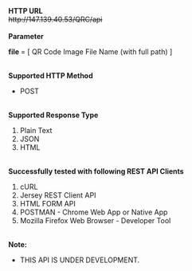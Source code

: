 <html>
<b>HTTP URL</b><br>
<div><strike>http://147.139.40.53/QRC/api</strike></div>
<br>
<b>Parameter</b>
<p><b>file </b>= [ QR Code Image File Name (with full path) ]</p>
<br>
<b>Supported HTTP Method</b>
<ul>
<li>POST</li>
</ul>
<br>
<b>Supported Response Type</b>
<ol>
<li>Plain Text</li>
<li>JSON</li>
<li>HTML</li>
</ol>
<br>
<b>Successfully tested with following REST API Clients</b>
<ol>
<li>cURL</li>
<li>Jersey REST Client API</li>
<li>HTML FORM API</li>
<li>POSTMAN - Chrome Web App or Native App</li>
<li>Mozilla Firefox Web Browser - Developer Tool </li>
</ol>
<br>
<b>Note: </b>
<ul>
<li>THIS API IS UNDER DEVELOPMENT.</li>
</ul>
<br>
</html>
